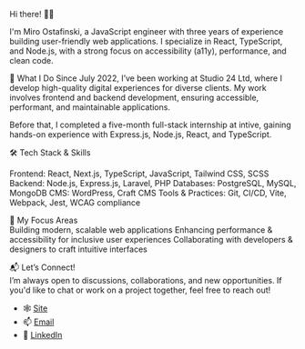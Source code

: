 Hi there! 👋🏼

I'm Miro Ostafinski, a JavaScript engineer with three years of experience building user-friendly web applications. I specialize in React, TypeScript, and Node.js, with a strong focus on accessibility (a11y), performance, and clean code.

🚀 What I Do
Since July 2022, I’ve been working at Studio 24 Ltd, where I develop high-quality digital experiences for diverse clients. My work involves frontend and backend development, ensuring accessible, performant, and maintainable applications.

Before that, I completed a five-month full-stack internship at intive, gaining hands-on experience with Express.js, Node.js, React, and TypeScript.

🛠 Tech Stack & Skills  

Frontend: React, Next.js, TypeScript, JavaScript, Tailwind CSS, SCSS
Backend: Node.js, Express.js, Laravel, PHP
Databases: PostgreSQL, MySQL, MongoDB
CMS: WordPress, Craft CMS
Tools & Practices: Git, CI/CD, Vite, Webpack, Jest, WCAG compliance

🎯 My Focus Areas  
Building modern, scalable web applications
Enhancing performance & accessibility for inclusive user experiences
Collaborating with developers & designers to craft intuitive interfaces

📬 Let’s Connect!  
I’m always open to discussions, collaborations, and new opportunities. If you'd like to chat or work on a project together, feel free to reach out!
- 🕸️ [Site](https://ostafinski.cc)
- 📫 [Email](mailto:ostafinskim@gmail.com)
- 🔗 [LinkedIn](https://linkedin.com/in/ostafinskim)
